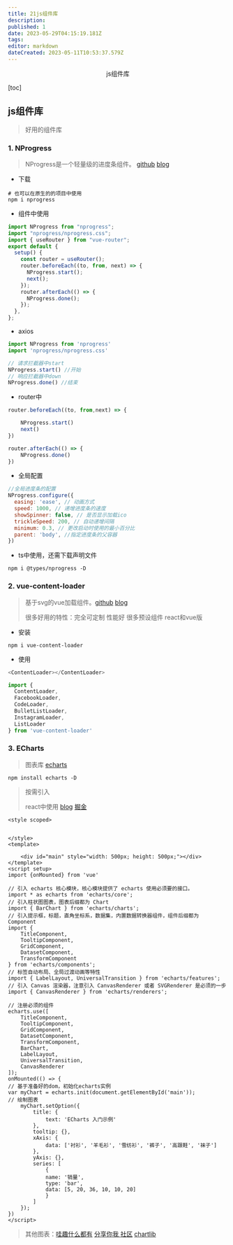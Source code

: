 ```yaml
---
title: 21js组件库
description: 
published: 1
date: 2023-05-29T04:15:19.181Z
tags: 
editor: markdown
dateCreated: 2023-05-11T10:53:37.579Z
---
```


<center>js组件库</center>





[toc]





## js组件库

> 好用的组件库





### 1. NProgress

> NProgress是一个轻量级的进度条组件。 [github](https://github.com/rstacruz/nprogress) [blog](https://www.cnblogs.com/ouyangkai/p/15433159.html)

* 下载

```shell
# 也可以在原生的的项目中使用
npm i nprogress
```

* 组件中使用

```js
import NProgress from "nprogress";
import "nprogress/nprogress.css";
import { useRouter } from "vue-router";
export default {
  setup() {
    const router = useRouter();
    router.beforeEach((to, from, next) => {
      NProgress.start();
      next();
    });
    router.afterEach(() => {
      NProgress.done();
    });
  },
};
```

* axios

```js
import NProgress from 'nprogress'
import 'nprogress/nprogress.css'

// 请求拦截器中start
NProgress.start() //开始
// 响应拦截器中down 
NProgress.done() //结束
```

* router中

```js
router.beforeEach((to, from,next) => {

    NProgress.start()
    next()
})

router.afterEach(() => {
    NProgress.done()
})
```

* 全局配置

```js
//全局进度条的配置
NProgress.configure({
  easing: 'ease', // 动画方式
  speed: 1000, // 递增进度条的速度
  showSpinner: false, // 是否显示加载ico
  trickleSpeed: 200, // 自动递增间隔
  minimum: 0.3, // 更改启动时使用的最小百分比
  parent: 'body', //指定进度条的父容器
})
```

* ts中使用，还需下载声明文件

```shell
npm i @types/nprogress -D
```





### 2. vue-content-loader

> 基于svg的vue加载组件。[github](https://github.com/egoist/vue-content-loader) [blog](https://blog.csdn.net/u010520146/article/details/108822259)
>
> 很多好用的特性：完全可定制  性能好 很多预设组件  react和vue版

* 安装

```shell
npm i vue-content-loader
```

* 使用

```js
<ContentLoader></ContentLoader>

import {
  ContentLoader,
  FacebookLoader,
  CodeLoader,
  BulletListLoader,
  InstagramLoader,
  ListLoader
} from 'vue-content-loader'
```







### 3. ECharts

> 图表库 [echarts](https://echarts.apache.org/)



```shell
npm install echarts -D
```

>按需引入
>
>react中使用 [blog](https://juejin.cn/post/7000551946029858830) [掘金](https://juejin.cn/post/7097967515480883207)

```vue
<style scoped>


</style>
<template>

    <div id="main" style="width: 500px; height: 500px;"></div>
</template>
<script setup>
import {onMounted} from 'vue'

// 引入 echarts 核心模块，核心模块提供了 echarts 使用必须要的接口。
import * as echarts from 'echarts/core';
// 引入柱状图图表，图表后缀都为 Chart
import { BarChart } from 'echarts/charts';
// 引入提示框，标题，直角坐标系，数据集，内置数据转换器组件，组件后缀都为 Component
import {
    TitleComponent,
    TooltipComponent,
    GridComponent,
    DatasetComponent,
    TransformComponent
} from 'echarts/components';
// 标签自动布局、全局过渡动画等特性
import { LabelLayout, UniversalTransition } from 'echarts/features';
// 引入 Canvas 渲染器，注意引入 CanvasRenderer 或者 SVGRenderer 是必须的一步
import { CanvasRenderer } from 'echarts/renderers';

// 注册必须的组件
echarts.use([
    TitleComponent,
    TooltipComponent,
    GridComponent,
    DatasetComponent,
    TransformComponent,
    BarChart,
    LabelLayout,
    UniversalTransition,
    CanvasRenderer
]);
onMounted(() => {
// 基于准备好的dom，初始化echarts实例
var myChart = echarts.init(document.getElementById('main'));
// 绘制图表
    myChart.setOption({
        title: {
            text: 'ECharts 入门示例'
        },
        tooltip: {},
        xAxis: {
            data: ['衬衫', '羊毛衫', '雪纺衫', '裤子', '高跟鞋', '袜子']
        },
        yAxis: {},
        series: [
            {
            name: '销量',
            type: 'bar',
            data: [5, 20, 36, 10, 10, 20]
            }
        ]
    });
})
</script>
```

> 其他图表：[哇趣什么都有](https://www.isqqw.com/)  [分享你我 ](http://chart.majh.top/) [社区](https://www.makeapie.cn/echarts) [chartlib](http://chartlib.datains.cn/echarts)



